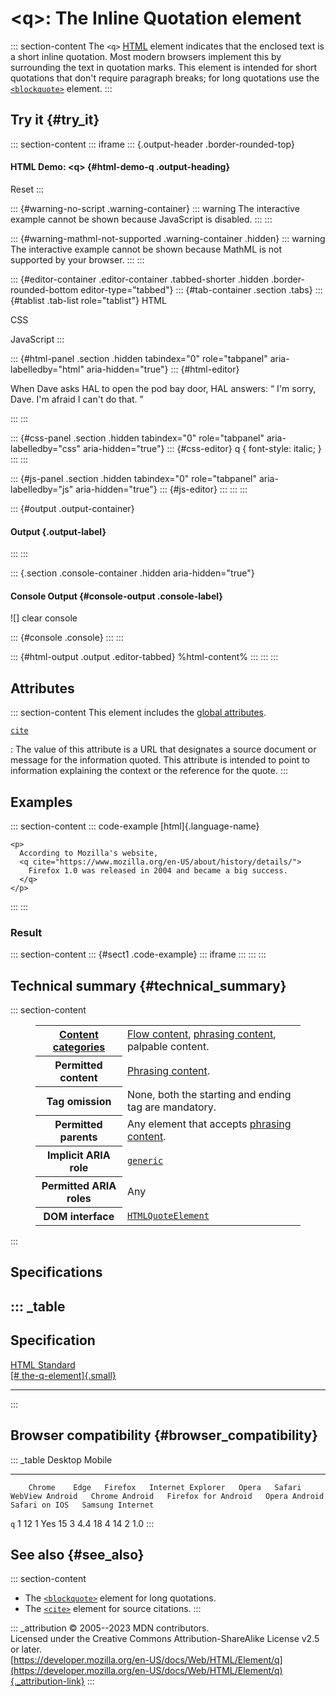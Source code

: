 

# \<q\>: The Inline Quotation element



::: section-content
The `<q>` [HTML](../index) element indicates that the enclosed text is a
short inline quotation. Most modern browsers implement this by
surrounding the text in quotation marks. This element is intended for
short quotations that don\'t require paragraph breaks; for long
quotations use the [`<blockquote>`](blockquote) element.
:::

## Try it {#try_it}

::: section-content
::: iframe
::: {.output-header .border-rounded-top}
#### HTML Demo: \<q\> {#html-demo-q .output-heading}

Reset
:::

::: {#warning-no-script .warning-container}
::: warning
The interactive example cannot be shown because JavaScript is disabled.
:::
:::

::: {#warning-mathml-not-supported .warning-container .hidden}
::: warning
The interactive example cannot be shown because MathML is not supported
by your browser.
:::
:::

::: {#editor-container .editor-container .tabbed-shorter .hidden .border-rounded-bottom editor-type="tabbed"}
::: {#tab-container .section .tabs}
::: {#tablist .tab-list role="tablist"}
HTML

CSS

JavaScript
:::

::: {#html-panel .section .hidden tabindex="0" role="tabpanel" aria-labelledby="html" aria-hidden="true"}
::: {#html-editor}
    <p>
      When Dave asks HAL to open the pod bay door, HAL answers:
      <q cite="https://www.imdb.com/title/tt0062622/quotes/?item=qt0396921&ref_=ext_shr_lnk">
        I'm sorry, Dave. I'm afraid I can't do that.
      </q>
    </p>
:::
:::

::: {#css-panel .section .hidden tabindex="0" role="tabpanel" aria-labelledby="css" aria-hidden="true"}
::: {#css-editor}
    q {
      font-style: italic;
    }
:::
:::

::: {#js-panel .section .hidden tabindex="0" role="tabpanel" aria-labelledby="js" aria-hidden="true"}
::: {#js-editor}
:::
:::
:::

::: {#output .output-container}
#### Output {.output-label}
:::
:::

::: {.section .console-container .hidden aria-hidden="true"}
#### Console Output {#console-output .console-label}

![]
clear console

::: {#console .console}
:::
:::

::: {#html-output .output .editor-tabbed}
%html-content%
:::
:::
:::

## Attributes

::: section-content
This element includes the [global attributes](../global_attributes).

[`cite`](#cite)

:   The value of this attribute is a URL that designates a source
    document or message for the information quoted. This attribute is
    intended to point to information explaining the context or the
    reference for the quote.
:::

## Examples

::: section-content
::: code-example
[html]{.language-name}

``` {signature="UkatQ5f27iIWgcn2yBGnEQxYtrquDq930IQGbAfaG+k=" data-language="html"}
<p>
  According to Mozilla's website,
  <q cite="https://www.mozilla.org/en-US/about/history/details/">
    Firefox 1.0 was released in 2004 and became a big success.
  </q>
</p>
```
:::
:::

### Result

::: section-content
::: {#sect1 .code-example}
::: iframe
:::
:::
:::

## Technical summary {#technical_summary}

::: section-content
<figure class="table-container">
<div class="_table">
<table class="properties">
<tbody>
<tr class="odd">
<th scope="row"><a href="../content_categories">Content
categories</a></th>
<td><a href="../content_categories#flow_content">Flow content</a>, <a
href="../content_categories#phrasing_content">phrasing content</a>,
palpable content.</td>
</tr>
<tr class="even">
<th scope="row">Permitted content</th>
<td><a href="../content_categories#phrasing_content">Phrasing
content</a>.</td>
</tr>
<tr class="odd">
<th scope="row">Tag omission</th>
<td>None, both the starting and ending tag are mandatory.</td>
</tr>
<tr class="even">
<th scope="row">Permitted parents</th>
<td>Any element that accepts <a
href="../content_categories#phrasing_content">phrasing content</a>.</td>
</tr>
<tr class="odd">
<th scope="row">Implicit ARIA role</th>
<td><a
href="https://developer.mozilla.org/en-US/docs/Web/Accessibility/ARIA/Roles/generic_role"><code>generic</code></a></td>
</tr>
<tr class="even">
<th scope="row">Permitted ARIA roles</th>
<td>Any</td>
</tr>
<tr class="odd">
<th scope="row">DOM interface</th>
<td><a
href="https://developer.mozilla.org/en-US/docs/Web/API/HTMLQuoteElement"><code>HTMLQuoteElement</code></a></td>
</tr>
</tbody>
</table>

</figure>
:::

## Specifications

::: _table
  ---------------------------------------------------------------------------------------------------------
  Specification
  ---------------------------------------------------------------------------------------------------------
  [HTML Standard\
  [\#
  the-q-element]{.small}](https://html.spec.whatwg.org/multipage/text-level-semantics.html#the-q-element)

  ---------------------------------------------------------------------------------------------------------
:::

## Browser compatibility {#browser_compatibility}

::: _table
        Desktop                                                         Mobile                                                                                   
  ----- --------- ------ --------- ------------------- ------- -------- ----------------- ---------------- --------------------- --------------- --------------- ------------------
        Chrome    Edge   Firefox   Internet Explorer   Opera   Safari   WebView Android   Chrome Android   Firefox for Android   Opera Android   Safari on IOS   Samsung Internet
  `q`   1         12     1         Yes                 15      3        4.4               18               4                     14              2               1.0
:::

## See also {#see_also}

::: section-content
-   The [`<blockquote>`](blockquote) element for long quotations.
-   The [`<cite>`](cite) element for source citations.
:::

::: _attribution
© 2005--2023 MDN contributors.\
Licensed under the Creative Commons Attribution-ShareAlike License v2.5
or later.\
[https://developer.mozilla.org/en-US/docs/Web/HTML/Element/q](https://developer.mozilla.org/en-US/docs/Web/HTML/Element/q){._attribution-link}
:::
